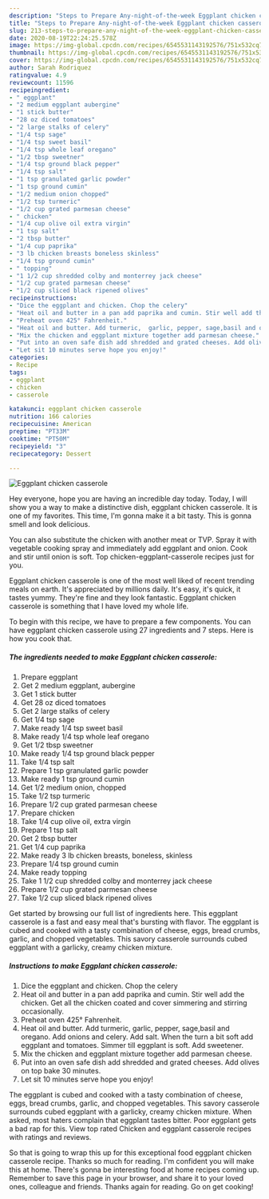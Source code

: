 ```yaml
---
description: "Steps to Prepare Any-night-of-the-week Eggplant chicken casserole"
title: "Steps to Prepare Any-night-of-the-week Eggplant chicken casserole"
slug: 213-steps-to-prepare-any-night-of-the-week-eggplant-chicken-casserole
date: 2020-08-19T22:24:25.578Z
image: https://img-global.cpcdn.com/recipes/6545531143192576/751x532cq70/eggplant-chicken-casserole-recipe-main-photo.jpg
thumbnail: https://img-global.cpcdn.com/recipes/6545531143192576/751x532cq70/eggplant-chicken-casserole-recipe-main-photo.jpg
cover: https://img-global.cpcdn.com/recipes/6545531143192576/751x532cq70/eggplant-chicken-casserole-recipe-main-photo.jpg
author: Sarah Rodriquez
ratingvalue: 4.9
reviewcount: 11596
recipeingredient:
- " eggplant"
- "2 medium eggplant aubergine"
- "1 stick butter"
- "28 oz diced tomatoes"
- "2 large stalks of celery"
- "1/4 tsp sage"
- "1/4 tsp sweet basil"
- "1/4 tsp whole leaf oregano"
- "1/2 tbsp sweetner"
- "1/4 tsp ground black pepper"
- "1/4 tsp salt"
- "1 tsp granulated garlic powder"
- "1 tsp ground cumin"
- "1/2 medium onion chopped"
- "1/2 tsp turmeric"
- "1/2 cup grated parmesan cheese"
- " chicken"
- "1/4 cup olive oil extra virgin"
- "1 tsp salt"
- "2 tbsp butter"
- "1/4 cup paprika"
- "3 lb chicken breasts boneless skinless"
- "1/4 tsp ground cumin"
- " topping"
- "1 1/2 cup shredded colby and monterrey jack cheese"
- "1/2 cup grated parmesan cheese"
- "1/2 cup sliced black ripened olives"
recipeinstructions:
- "Dice the eggplant and chicken. Chop the celery"
- "Heat oil and butter in a pan add paprika and cumin. Stir well add the chicken. Get all the chicken coated and cover simmering and stirring occasionally."
- "Preheat oven 425° Fahrenheit."
- "Heat oil and butter. Add turmeric,  garlic, pepper, sage,basil and oregano. Add onions and celery. Add salt. When the turn a bit soft add eggplant and tomatoes. Simmer till eggplant is soft. Add sweetener."
- "Mix the chicken and eggplant mixture together add parmesan cheese."
- "Put into an oven safe dish add shredded and grated cheeses. Add olives on top bake 30 minutes."
- "Let sit 10 minutes serve hope you enjoy!"
categories:
- Recipe
tags:
- eggplant
- chicken
- casserole

katakunci: eggplant chicken casserole 
nutrition: 166 calories
recipecuisine: American
preptime: "PT33M"
cooktime: "PT50M"
recipeyield: "3"
recipecategory: Dessert

---
```



![Eggplant chicken casserole](https://img-global.cpcdn.com/recipes/6545531143192576/751x532cq70/eggplant-chicken-casserole-recipe-main-photo.jpg)

Hey everyone, hope you are having an incredible day today. Today, I will show you a way to make a distinctive dish, eggplant chicken casserole. It is one of my favorites. This time, I'm gonna make it a bit tasty. This is gonna smell and look delicious.

You can also substitute the chicken with another meat or TVP. Spray it with vegetable cooking spray and immediately add eggplant and onion. Cook and stir until onion is soft. Top chicken-eggplant-casserole recipes just for you.

Eggplant chicken casserole is one of the most well liked of recent trending meals on earth. It's appreciated by millions daily. It's easy, it's quick, it tastes yummy. They're fine and they look fantastic. Eggplant chicken casserole is something that I have loved my whole life.


To begin with this recipe, we have to prepare a few components. You can have eggplant chicken casserole using 27 ingredients and 7 steps. Here is how you cook that.

<!--inarticleads1-->

##### The ingredients needed to make Eggplant chicken casserole:

1. Prepare  eggplant
1. Get 2 medium eggplant, aubergine
1. Get 1 stick butter
1. Get 28 oz diced tomatoes
1. Get 2 large stalks of celery
1. Get 1/4 tsp sage
1. Make ready 1/4 tsp sweet basil
1. Make ready 1/4 tsp whole leaf oregano
1. Get 1/2 tbsp sweetner
1. Make ready 1/4 tsp ground black pepper
1. Take 1/4 tsp salt
1. Prepare 1 tsp granulated garlic powder
1. Make ready 1 tsp ground cumin
1. Get 1/2 medium onion, chopped
1. Take 1/2 tsp turmeric
1. Prepare 1/2 cup grated parmesan cheese
1. Prepare  chicken
1. Take 1/4 cup olive oil, extra virgin
1. Prepare 1 tsp salt
1. Get 2 tbsp butter
1. Get 1/4 cup paprika
1. Make ready 3 lb chicken breasts, boneless, skinless
1. Prepare 1/4 tsp ground cumin
1. Make ready  topping
1. Take 1 1/2 cup shredded colby and monterrey jack cheese
1. Prepare 1/2 cup grated parmesan cheese
1. Take 1/2 cup sliced black ripened olives


Get started by browsing our full list of ingredients here. This eggplant casserole is a fast and easy meal that&#39;s bursting with flavor. The eggplant is cubed and cooked with a tasty combination of cheese, eggs, bread crumbs, garlic, and chopped vegetables. This savory casserole surrounds cubed eggplant with a garlicky, creamy chicken mixture. 

<!--inarticleads2-->

##### Instructions to make Eggplant chicken casserole:

1. Dice the eggplant and chicken. Chop the celery
1. Heat oil and butter in a pan add paprika and cumin. Stir well add the chicken. Get all the chicken coated and cover simmering and stirring occasionally.
1. Preheat oven 425° Fahrenheit.
1. Heat oil and butter. Add turmeric,  garlic, pepper, sage,basil and oregano. Add onions and celery. Add salt. When the turn a bit soft add eggplant and tomatoes. Simmer till eggplant is soft. Add sweetener.
1. Mix the chicken and eggplant mixture together add parmesan cheese.
1. Put into an oven safe dish add shredded and grated cheeses. Add olives on top bake 30 minutes.
1. Let sit 10 minutes serve hope you enjoy!


The eggplant is cubed and cooked with a tasty combination of cheese, eggs, bread crumbs, garlic, and chopped vegetables. This savory casserole surrounds cubed eggplant with a garlicky, creamy chicken mixture. When asked, most haters complain that eggplant tastes bitter. Poor eggplant gets a bad rap for this. View top rated Chicken and eggplant casserole recipes with ratings and reviews. 

So that is going to wrap this up for this exceptional food eggplant chicken casserole recipe. Thanks so much for reading. I'm confident you will make this at home. There's gonna be interesting food at home recipes coming up. Remember to save this page in your browser, and share it to your loved ones, colleague and friends. Thanks again for reading. Go on get cooking!
